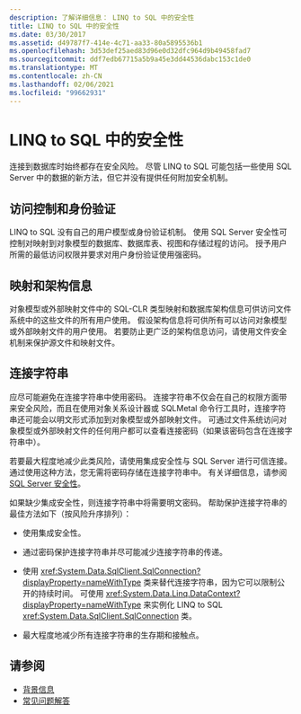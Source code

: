 ```yaml
---
description: 了解详细信息： LINQ to SQL 中的安全性
title: LINQ to SQL 中的安全性
ms.date: 03/30/2017
ms.assetid: d49787f7-414e-4c71-aa33-80a5895536b1
ms.openlocfilehash: 3d53def25aed83d96e0d32dfc964d9b49458fad7
ms.sourcegitcommit: ddf7edb67715a5b9a45e3dd44536dabc153c1de0
ms.translationtype: MT
ms.contentlocale: zh-CN
ms.lasthandoff: 02/06/2021
ms.locfileid: "99662931"
---
```

# <a name="security-in-linq-to-sql"></a>LINQ to SQL 中的安全性

连接到数据库时始终都存在安全风险。 尽管 LINQ to SQL 可能包括一些使用 SQL Server 中的数据的新方法，但它并没有提供任何附加安全机制。  
  
## <a name="access-control-and-authentication"></a>访问控制和身份验证  

 LINQ to SQL 没有自己的用户模型或身份验证机制。 使用 SQL Server 安全性可控制对映射到对象模型的数据库、数据库表、视图和存储过程的访问。 授予用户所需的最低访问权限并要求对用户身份验证使用强密码。  
  
## <a name="mapping-and-schema-information"></a>映射和架构信息  

 对象模型或外部映射文件中的 SQL-CLR 类型映射和数据库架构信息可供访问文件系统中的这些文件的所有用户使用。 假设架构信息将可供所有可以访问对象模型或外部映射文件的用户使用。 若要防止更广泛的架构信息访问，请使用文件安全机制来保护源文件和映射文件。  
  
## <a name="connection-strings"></a>连接字符串  

 应尽可能避免在连接字符串中使用密码。 连接字符串不仅会在自己的权限方面带来安全风险，而且在使用对象关系设计器或 SQLMetal 命令行工具时，连接字符串还可能会以明文形式添加到对象模型或外部映射文件。 可通过文件系统访问对象模型或外部映射文件的任何用户都可以查看连接密码（如果该密码包含在连接字符串中）。  
  
 若要最大程度地减少此类风险，请使用集成安全性与 SQL Server 进行可信连接。 通过使用这种方法，您无需将密码存储在连接字符串中。 有关详细信息，请参阅 [SQL Server 安全性](../sql-server-security.md)。  
  
 如果缺少集成安全性，则连接字符串中将需要明文密码。 帮助保护连接字符串的最佳方法如下（按风险升序排列）：  
  
- 使用集成安全性。  
  
- 通过密码保护连接字符串并尽可能减少连接字符串的传递。  
  
- 使用 <xref:System.Data.SqlClient.SqlConnection?displayProperty=nameWithType> 类来替代连接字符串，因为它可以限制公开的持续时间。 可使用 <xref:System.Data.Linq.DataContext?displayProperty=nameWithType> 来实例化 LINQ to SQL <xref:System.Data.SqlClient.SqlConnection> 类。  
  
- 最大程度地减少所有连接字符串的生存期和接触点。  
  
## <a name="see-also"></a>请参阅

- [背景信息](background-information.md)
- [常见问题解答](frequently-asked-questions.md)
